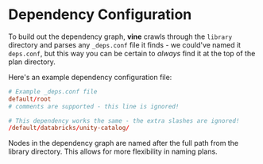# Dependency Configuration

To build out the dependency graph, **vine** crawls through the `library` directory and parses any `_deps.conf` file it finds - we could've named it `deps.conf`, but this way you can be certain to *always* find it at the top of the plan directory.

Here's an example dependency configuration file:

```conf
# Example _deps.conf file
default/root
# comments are supported - this line is ignored!

# This dependency works the same - the extra slashes are ignored!
/default/databricks/unity-catalog/
```

Nodes in the dependency graph are named after the full path from the library directory. This allows for more flexibility in naming plans.
